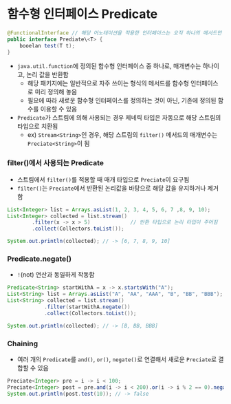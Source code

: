 # 함수형 인터페이스 Predicate

```java
@FunctionalInterface // 해당 어노테이션을 적용한 인터페이스는 오직 하나의 메서드만 가짐
public interface Prediate\<T> {
	booelan test(T t);
}
```

* `java.util.function`에 정의된 함수형 인터페이스 중 하나로, 매개변수는 하나이고, 논리 값을 반환함
	* 해당 패키지에는 일반적으로 자주 쓰이는 형식의 메서드를 함수형 인터페이스로 미리 정의해 놓음
	* 필요에 따라 새로운 함수형 인터페이스를 정의하는 것이 아닌, 기존에 정의된 함수를 이용할 수 있음
* `Predicate`가 스트림에 의해 사용되는 경우 제네릭 타입은 자동으로 해당 스트림의 타입으로 치환됨
	* ex) `Stream<String>`인 경우, 해당 스트림의 `filter()` 메서드의 매개변수는 `Preciate<String>`이 됨

### filter()에서 사용되는 Predicate
* 스트림에서 `filter()`를 적용할 때 매개 타입으로 `Preciate`이 요구됨
* `filter()`는 `Preciate`에서 반환된 논리값을 바탕으로 해당 값을 유지하거나 제거함
```java
List<Integer> list = Arrays.asList(1, 2, 3, 4, 5, 6, 7 ,8, 9, 10);
List<Integer> collected = list.stream()
		.filter(x -> x > 5)             // 반환 타입으로 논리 타입이 주어짐
		.collect(Collectors.toList());

System.out.println(collected); // -> [6, 7, 8, 9, 10]
```

### Predicate.negate()
* `!`(not) 연산과 동일하게 작동함
```java
Predicate<String> startWithA = x -> x.startsWith("A");
List<String> list = Arrays.asList("A", "AA", "AAA", "B", "BB", "BBB");
List<String> collected = list.stream()
			.filter(startWithA.negate())
			.collect(Collectors.toList());

System.out.println(collected); // -> [B, BB, BBB]
```


### Chaining
* 여러 개의 `Predicate`를 `and()`, `or()`, `negate()`로 연결해서 새로운 `Preciate`로 결합할 수 있음
```java
Preciate<Integer> pre = i -> i < 100;
Preciate<Integer> post = pre.and(i -> i < 200).or(i -> i % 2 == 0).negate();
System.out.println(post.test(10)); // -> false
```
